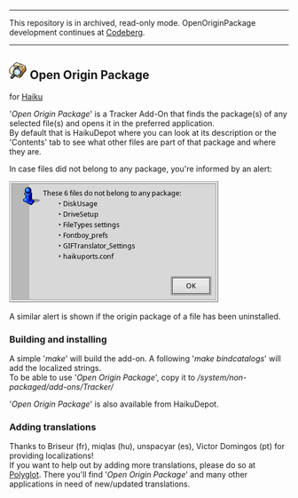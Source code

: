 * * *
This repository is in archived, read-only mode.
OpenOriginPackage development continues at [Codeberg](https://codeberg.org/humdinger/OpenOriginPackage).
* * *

## ![Open Origin Package icon](./artwork/Icon.png) Open Origin Package
for [Haiku](https://www.haiku-os.org)

'_Open Origin Package_' is a Tracker Add-On that finds the package(s) of any selected file(s) and opens it in the preferred application.  
By default that is HaikuDepot where you can look at its description or the 'Contents' tab to see what other files are part of that package and where they are.

In case files did not belong to any package, you're informed by an alert:

![Informative alert window](./artwork/Alert.png)

A similar alert is shown if the origin package of a file has been uninstalled.

### Building and installing

A simple '_make_' will build the add-on. A following '_make bindcatalogs_' will add the localized strings.  
To be able to use '_Open Origin Package_', copy it to _/system/non-packaged/add-ons/Tracker/_

'_Open Origin Package_' is also available from HaikuDepot.

### Adding translations

Thanks to Briseur (fr), miqlas (hu), unspacyar (es), Victor Domingos (pt) for providing localizations!  
If you want to help out by adding more translations, please do so at [Polyglot](https://i18n.kacperkasper.pl). There you'll find '_Open Origin Package_' and many other applications in need of new/updated translations.
